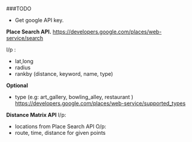
###TODO
- Get google API key.

**Place Search API.**
https://developers.google.com/places/web-service/search

 I/p : 
 
  - lat,long
  - radius
  - rankby (distance, keyword, name, type)

  **Optional**

  - type (e.g: art_gallery, bowling_alley, restaurant ) https://developers.google.com/places/web-service/supported_types
  
  **Distance Matrix API**
  I/p:
   - locations from Place Search API
  O/p: 
   - route, time, distance for given points

 

